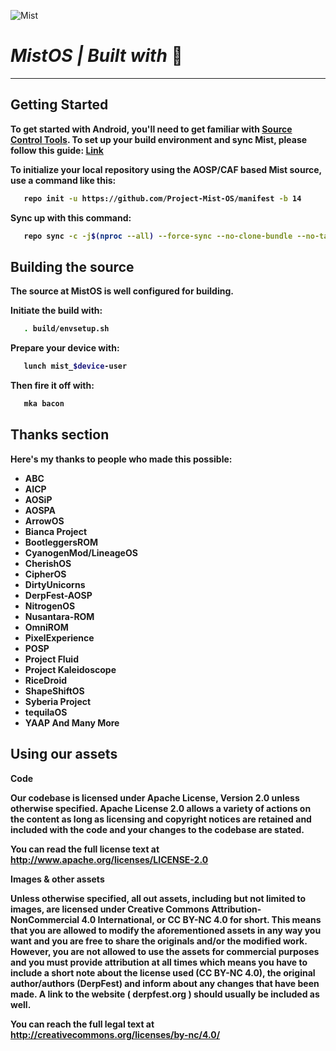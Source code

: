 ![Mist](https://github.com/Project-Mist-OS/manifest/blob/13.1/assets/Banner2.jpg)
# <b> <i> MistOS | Built with </i>💖

---------------

Getting Started
---------------

To get started with Android, you'll need to get familiar with [Source Control Tools](https://source.android.com/setup/develop).
To set up your build environment and sync Mist, please follow this guide: [Link](https://raw.githubusercontent.com/nathanchance/android-tools/main/guides/building_aosp.txt)

**To initialize your local repository using the AOSP/CAF based Mist source, use a command like this:**

```bash
   repo init -u https://github.com/Project-Mist-OS/manifest -b 14
```
**Sync up with this command:**
```bash
   repo sync -c -j$(nproc --all) --force-sync --no-clone-bundle --no-tags
```

Building the source
---------------

The source at MistOS is well configured for building.

**Initiate the build with:**
```bash
   . build/envsetup.sh
```
**Prepare your device with:**
```bash 
   lunch mist_$device-user
```
**Then fire it off with:**
```bash
   mka bacon
```

Thanks section
---------------

Here's my thanks to people who made this possible:

* ABC
* AICP
* AOSiP
* AOSPA
* ArrowOS
* Bianca Project
* BootleggersROM
* CyanogenMod/LineageOS
* CherishOS
* CipherOS
* DirtyUnicorns
* DerpFest-AOSP
* NitrogenOS
* Nusantara-ROM
* OmniROM
* PixelExperience
* POSP
* Project Fluid
* Project Kaleidoscope
* RiceDroid
* ShapeShiftOS
* Syberia Project
* tequilaOS
* YAAP
 And Many More

Using our assets
---------------

**Code**

Our codebase is licensed under Apache License, Version 2.0 unless otherwise specified. Apache License 2.0 allows a variety of actions on the content as long as licensing and copyright notices are retained and included with the code and your changes to the codebase are stated.

You can read the full license text at http://www.apache.org/licenses/LICENSE-2.0

**Images & other assets**

Unless otherwise specified, all out assets, including but not limited to images, are licensed under Creative Commons Attribution-NonCommercial 4.0 International, or CC BY-NC 4.0 for short. This means that you are allowed to modify the aforementioned assets in any way you want and you are free to share the originals and/or the modified work. However, you are not allowed to use the assets for commercial purposes and you must provide attribution at all times which means you have to include a short note about the license used (CC BY-NC 4.0), the original author/authors (DerpFest) and inform about any changes that have been made. A link to the website ( derpfest.org ) should usually be included as well.

You can reach the full legal text at http://creativecommons.org/licenses/by-nc/4.0/
